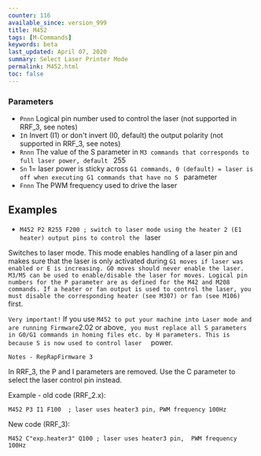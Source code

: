 ```yaml
---
counter: 116
available_since: version_999
title: M452
tags: [M-Commands] 
keywords: beta 
last_updated: April 07, 2020 
summary: Select Laser Printer Mode 
permalink: M452.html
toc: false 
---
```



### Parameters

* `Pnnn` Logical pin number used to control the laser (not supported in RRF_3, see notes)
* `I`n Invert (I1) or don't invert (I0, default) the output polarity (not supported in RRF_3, see notes)
* `Rnnn` The value of the S parameter in ` M3 commands that corresponds to full laser power, default  ` 255
* `Sn` 1= laser power is sticky across ` G1 commands, 0 (default) = laser is off when executing G1 commands that have no S  ` parameter
* `Fnnn` The PWM frequency used to drive the laser

## Examples

* ` M452 P2 R255 F200 ; switch to laser mode using the heater 2 (E1 heater) output pins to control the  ` laser

Switches to laser mode. This mode enables handling of a laser pin and makes sure that the laser is only activated during ` G1 moves if laser was enabled or E is increasing. G0 moves should never enable the laser. M3/M5 can be used to enable/disable the laser for moves. Logical pin numbers for the P parameter are as defined for the M42 and M208 commands. If a heater or fan output is used to control the laser, you must disable the corresponding heater (see M307) or fan (see M106)  ` first.

`Very important!` If you use ` M452 to put your machine into Laser mode and are running Firmware `2.02 or above`, you must replace all S parameters in G0/G1 commands in homing files etc. by H parameters. This is because S is now used to control laser  ` power.

`Notes - RepRapFirmware 3`

In RRF_3, the P and I parameters are removed. Use the C parameter to select the laser control pin instead.

Example - old code (RRF_2.x):

```
M452 P3 I1 F100  ; laser uses heater3 pin, PWM frequency 100Hz
```

New code (RRF_3):

```
M452 C"exp.heater3" Q100 ; laser uses heater3 pin,  PWM frequency 100Hz
```

